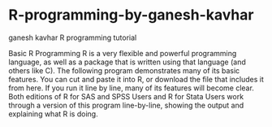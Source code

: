 # R-programming-by-ganesh-kavhar
ganesh kavhar R programming tutorial



Basic R Programming
R is a very flexible and powerful programming language, as well as a package that is written using that language (and others like C). The following program demonstrates many of its basic features. You can cut and paste it into R, or download the file that includes it from here. If you run it line by line, many of its features will become clear. Both editions of R for SAS and SPSS Users and R for Stata Users work through a version of this program line-by-line, showing the output and explaining what R is doing.

